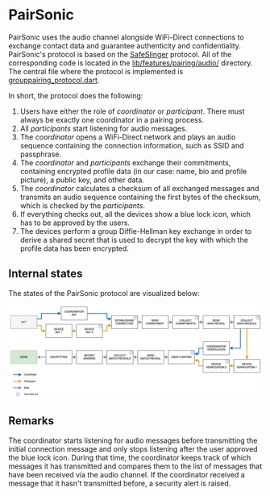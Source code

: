 # PairSonic

PairSonic uses the audio channel alongside WiFi-Direct connections to exchange contact data and guarantee authenticity and confidentiality. PairSonic's protocol is based on the [SafeSlinger](https://doi.org/10.1145/2500423.2500428) protocol. All of the corresponding code is located in the [lib/features/pairing/audio/](../lib/features/pairing/audio/) directory. The central file where the protocol is implemented is [grouppairing_protocol.dart](../lib/features/pairing/audio/grouppairing_protocol.dart).

In short, the protocol does the following:
1. Users have either the role of *coordinator* or *participant*. There must always be exactly one coordinator in a pairing process.
2. All *participants* start listening for audio messages.
3. The *coordinator* opens a WiFi-Direct network and plays an audio sequence containing the connection information, such as SSID and passphrase.
4. The *coordinator* and *participants* exchange their commitments, containing encrypted profile data (in our case: name, bio and profile picture), a public key, and other data.
5. The *coordinator* calculates a checksum of all exchanged messages and transmits an audio sequence containing the first bytes of the checksum, which is checked by the *participants*.
6. If everything checks out, all the devices show a blue lock icon, which has to be approved by the users.
7. The devices perform a group Diffie-Hellman key exchange in order to derive a shared secret that is used to decrypt the key with which the profile data has been encrypted.

## Internal states

The states of the PairSonic protocol are visualized below:

![A visualization of the PairSonic protocol states](img/pairsonic-protocol-states.svg)

## Remarks

The coordinator starts listening for audio messages before transmitting the initial connection message and only stops listening after the user approved the blue lock icon. 
During that time, the coordinator keeps track of which messages it has transmitted and compares them to the list of messages that have been received via the audio channel.
If the coordinator received a message that it hasn't transmitted before, a security alert is raised.